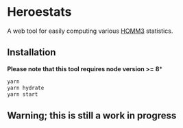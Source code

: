 # Heroestats
A web tool for easily computing various [HOMM3](http://heroes.thelazy.net/) statistics.

## Installation

**Please note that this tool requires node version >= 8***

```bash
yarn
yarn hydrate
yarn start
```

## Warning; this is still a work in progress